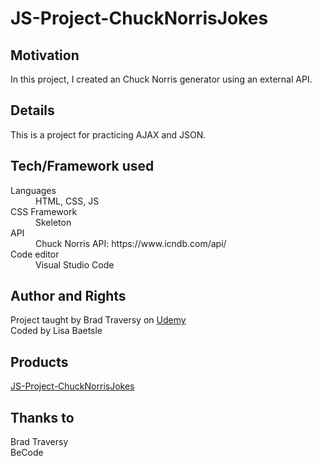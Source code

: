 # JS-Project-ChuckNorrisJokes 

## Motivation

In this project, I created an Chuck Norris generator using an external API.

## Details

This is a project for practicing AJAX and JSON.

## Tech/Framework used

<dl>
  <dt>Languages</dt>
  <dd>HTML, CSS, JS</dd>
  
  <dt>CSS Framework</dt>
  <dd>Skeleton</dd>    
    
  <dt>API</dt>
  <dd> Chuck Norris API: https://www.icndb.com/api/ </dd>    
      
  <dt>Code editor</dt>
  <dd>Visual Studio Code</dd>
</dl>


## Author and Rights

Project taught by Brad Traversy on [Udemy](https://www.udemy.com/course/modern-javascript-from-the-beginning/)  
Coded by Lisa Baetsle


## Products
  
[JS-Project-ChuckNorrisJokes](https://lisabaetsle.github.io/JS-Project-ChuckNorrisJokes/)  

## Thanks to

Brad Traversy  
BeCode
